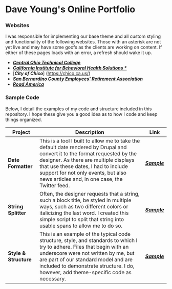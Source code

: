 # Dave Young's Online Portfolio

### Websites

I was responsible for implementing our base theme and all custom styling and functionality of the following websites. Those with an asterisk are not yet live and may have some goofs as the clients are working on content. If either of these pages loads with an error, a refresh should wake it up.

- [***Central Ohio Technical College***](https://www.cotc.edu/)
- [***California Institute for Behavioral Health Solutions \****](https://live-cibhs-2020.pantheonsite.io/)
- [***City of Chico***] (https://chico.ca.us/)
- [***San Bernardino County Employees' Retirement Association***](https://www.sbcera.org/)
- [***Road America***](https://web.archive.org/web/20200714024038/https://www.roadamerica.com/)

### Sample Code

Below, I detail the examples of my code and structure included in this repository. I hope these give you a good idea as to how I code and keep things organized.

| Project | Description | Link |
|---|---|---|
| **Date Formatter** | This is a tool I built to allow me to take the default date rendered by Drupal and convert it to the format requested by the designer. As there are multiple displays that use these dates, I had to include support for not only events, but also news articles and, in one case, the Twitter feed. | ***[Sample](https://github.com/sixty7ss/code-samples/tree/master/Date%20Formatter)*** |
| **String Splitter** | Often, the designer requests that a string, such a block title, be styled in multiple ways, such as two different colors or italicizing the last word. I created this simple script to split that string into usable spans to allow me to do so. | ***[Sample](https://github.com/sixty7ss/code-samples/tree/master/String%20Splitter)*** |
| **Style & Structure** | This is an example of the typical code structure, style, and standards to which I try to adhere. Files that begin with an underscore were not written by me, but are part of our standard model and are included to demonstrate structure. I do, however, add theme-specific code as necessary. | ***[Sample](https://github.com/sixty7ss/code-samples/tree/master/Style%20Structure)*** |
